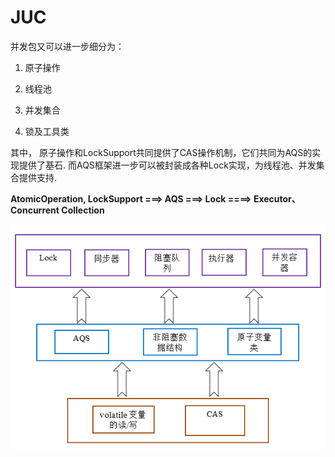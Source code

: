 # JUC

并发包又可以进一步细分为：

1. 原子操作

2. 线程池

3. 并发集合

4. 锁及工具类

其中， 原子操作和LockSupport共同提供了CAS操作机制，它们共同为AQS的实现提供了基石. 而AQS框架进一步可以被封装成各种Lock实现，为线程池、并发集合提供支持.

**AtomicOperation, LockSupport  ===>  AQS  ===>  Lock  ====> Executor、Concurrent Collection**

![](https://github.com/Essviv/images/blob/master/juc.jpg?raw=true) 